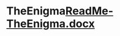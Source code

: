 # TheEnigma[ReadMe-TheEnigma.docx](https://github.com/HamutalAz/TheEnigma/files/11288887/ReadMe-TheEnigma.docx)
